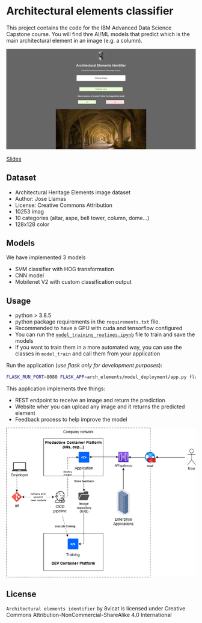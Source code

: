 # Architectural elements classifier

This project contains the code for the IBM Advanced Data Science Capstone course. You will find thre AI/ML models that predict which is the main architectural element in an image (e.g. a column). 

![Picture of the website generated for the project where users can upload their images and obtain the prediction](./frontend.png)

[Slides](./arch_elements_pitch.pdf)

## Dataset

* Architectural Heritage Elements image dataset
 * Author: Jose Llamas
 * License: Creative Commons Attribution
* 10253 imag
 * 10 categories (altar, aspe, bell tower, column, dome…)
 * 128x128 color

## Models
We have implemented 3 models

* SVM classifier with HOG transformation
* CNN model
* Mobilenet V2 with custom classification output

## Usage

* python > 3.8.5
* python package requirements in the `requirements.txt` file.
* Recommended to have a GPU with cuda and tensorflow configured
* You can run the [`model_training_routines.ipynb`](./model_training_routines.ipynb) file to train and save the models
* If you want to train them in a more automated way, you can use the classes in `model_train` and call them from your application

Run the application (*use flask only for development purposes*):

```bash
FLASK_RUN_PORT=8080 FLASK_APP=arch_elements/model_deployment/app.py flask run --host=0.0.0.0
```

This application implements thre things:

* REST endpoint to receive an image and return the prediction
* Website wher you can upload any image and it returns the predicted element
* Feedback process to help improve the model

![Potential architecture of the application](./arch_elements_architecture.png)

## License 

`Architectural elements identifier` by 8vicat is licensed under Creative Commons Attribution-NonCommercial-ShareAlike 4.0 International 
